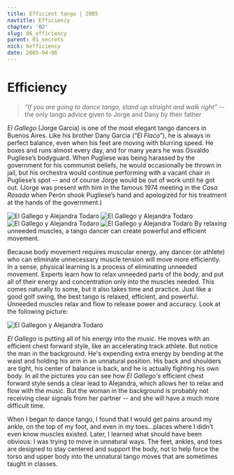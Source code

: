 ```yaml
---
title: Efficient tango | 2005
navtitle: Efficiency
chapter: '02'
slug: 06_efficiency
parent: 01_secrets
nick: 6efficiency
date: 2005-04-06
---
```


# Efficiency

> _“If you are going to dance tango, stand up straight and walk right”_
> -- the only tango advice given to Jorge and Dany by their father

_El Gallego_ (Jorge Garcia) is one of the most elegant tango dancers in Buenos Aires. Like his brother Dany Garcia (“_El Flaco_”), he is always in perfect balance, even when his feet are moving with blurring speed. He boxes and runs almost every day, and for many years he was Osvaldo Pugliese’s bodyguard. When Pugliese was being harassed by the government for his communist beliefs, he would occasionally be thrown in jail, but his orchestra would continue performing with a vacant chair in Pugliese’s spot -- and of course Jorge would be out of work until he got out. (Jorge was present with him in the famous 1974 meeting in the _Casa Rosada_ when Perón shook Pugliese’s hand and apologized for his treatment at the hands of the government.)


![El Gallego y Alejandra Todaro](/2_pics/6efficiency/image002.jpg)
![El Gallego y Alejandra Todaro](/2_pics/6efficiency/image004.jpg)
![El Gallego y Alejandra Todaro](/2_pics/6efficiency/image006.jpg)
![El Gallego y Alejandra Todaro](/2_pics/6efficiency/image008.jpg)
By relaxing unneeded muscles, a tango dancer can create powerful and efficient movement.

Because body movement requires muscular energy, any dancer (or athlete) who can eliminate unnecessary muscle tension will move more efficiently. In a sense, physical learning is a process of eliminating unneeded movement. Experts learn how to relax unneeded parts of the body, and put all of their energy and concentration only into the muscles needed. This comes naturally to some, but it also takes time and practice. Just like a good golf swing, the best tango is relaxed, efficient, and powerful. Unneeded muscles relax and flow to release power and accuracy. Look at the following picture:

![El Gallegon y Alejandra Todaro](/2_pics/6efficiency/image009.jpg)

_El Gallego_ is putting all of his energy into the music. He moves with an efficient chest forward style, like an accelerating track athlete. But notice the man in the background. He's expending extra energy by bending at the waist and holding his arm in an unnatural position. His back and shoulders are tight, his center of balance is back, and he is actually fighting his own body. In all the pictures you can see how _El Gallego's_ efficient chest forward style sends a clear lead to Alejandra, which allows her to relax and flow with the music. But the woman in the background is probably not receiving clear signals from her partner -- and she will have a much more difficult time.

When I began to dance tango, I found that I would get pains around my ankle, on the top of my foot, and even in my toes…places where I didn’t even know muscles existed. Later, I learned what should have been obvious: I was trying to move in unnatural ways. The feet, ankles, and toes are designed to stay centered and support the body, not to help force the torso and upper body into the unnatural tango moves that are sometimes taught in classes.
